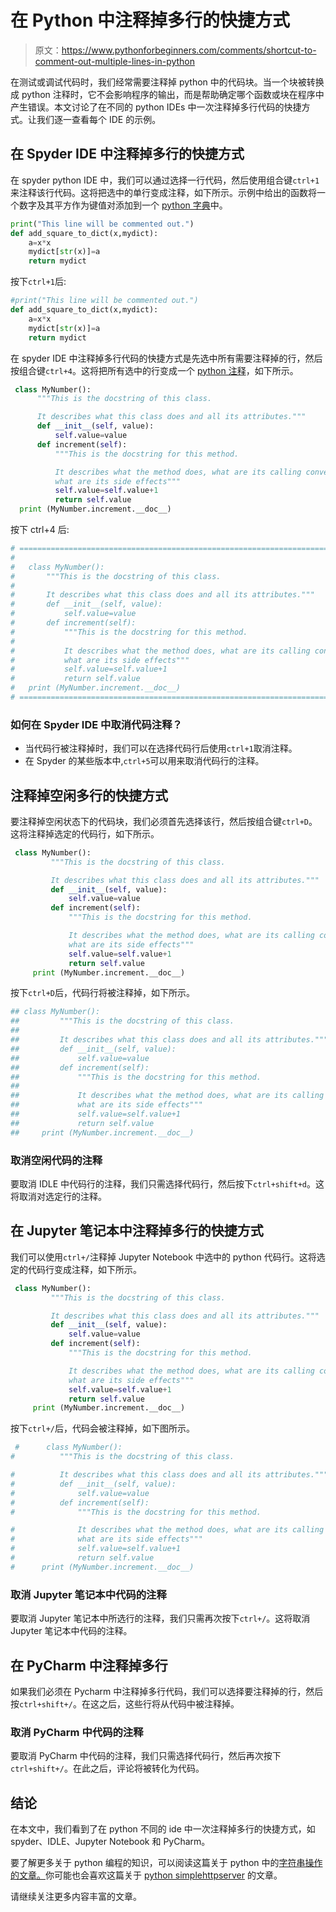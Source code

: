 # 在 Python 中注释掉多行的快捷方式

> 原文：<https://www.pythonforbeginners.com/comments/shortcut-to-comment-out-multiple-lines-in-python>

在测试或调试代码时，我们经常需要注释掉 python 中的代码块。当一个块被转换成 python 注释时，它不会影响程序的输出，而是帮助确定哪个函数或块在程序中产生错误。本文讨论了在不同的 python IDEs 中一次注释掉多行代码的快捷方式。让我们逐一查看每个 IDE 的示例。

## 在 Spyder IDE 中注释掉多行的快捷方式

在 spyder python IDE 中，我们可以通过选择一行代码，然后使用组合键`ctrl+1`来注释该行代码。这将把选中的单行变成注释，如下所示。示例中给出的函数将一个数字及其平方作为键值对添加到一个 [python 字典](https://www.pythonforbeginners.com/dictionary/how-to-use-dictionaries-in-python/)中。

```py
print("This line will be commented out.")
def add_square_to_dict(x,mydict):
    a=x*x
    mydict[str(x)]=a
    return mydict 
```

按下`ctrl+1`后:

```py
#print("This line will be commented out.")
def add_square_to_dict(x,mydict):
    a=x*x
    mydict[str(x)]=a
    return mydict 
```

在 spyder IDE 中注释掉多行代码的快捷方式是先选中所有需要注释掉的行，然后按组合键`ctrl+4`。这将把所有选中的行变成一个 [python 注释](https://www.pythonforbeginners.com/comments/comments-in-python)，如下所示。

```py
 class MyNumber():
      """This is the docstring of this class.

      It describes what this class does and all its attributes."""
      def __init__(self, value):
          self.value=value
      def increment(self):
          """This is the docstring for this method.

          It describes what the method does, what are its calling conventions and
          what are its side effects"""
          self.value=self.value+1
          return self.value
  print (MyNumber.increment.__doc__)
```

按下 ctrl+4 后:

```py
# =============================================================================
# 
#   class MyNumber():
#       """This is the docstring of this class.
#       
#       It describes what this class does and all its attributes."""
#       def __init__(self, value):
#           self.value=value
#       def increment(self):
#           """This is the docstring for this method.
#           
#           It describes what the method does, what are its calling conventions and
#           what are its side effects"""
#           self.value=self.value+1
#           return self.value
#   print (MyNumber.increment.__doc__)
# =============================================================================
```

### 如何在 Spyder IDE 中取消代码注释？

*   当代码行被注释掉时，我们可以在选择代码行后使用`ctrl+1`取消注释。
*   在 Spyder 的某些版本中,`ctrl+5`可以用来取消代码行的注释。

## 注释掉空闲多行的快捷方式

要注释掉空闲状态下的代码块，我们必须首先选择该行，然后按组合键`ctrl+D`。这将注释掉选定的代码行，如下所示。

```py
 class MyNumber():
         """This is the docstring of this class.

         It describes what this class does and all its attributes."""
         def __init__(self, value):
             self.value=value
         def increment(self):
             """This is the docstring for this method.

             It describes what the method does, what are its calling conventions and
             what are its side effects"""
             self.value=self.value+1
             return self.value
     print (MyNumber.increment.__doc__)
```

按下`ctrl+D`后，代码行将被注释掉，如下所示。

```py
## class MyNumber():
##         """This is the docstring of this class.
##         
##         It describes what this class does and all its attributes."""
##         def __init__(self, value):
##             self.value=value
##         def increment(self):
##             """This is the docstring for this method.
##             
##             It describes what the method does, what are its calling conventions and
##             what are its side effects"""
##             self.value=self.value+1
##             return self.value
##     print (MyNumber.increment.__doc__) 
```

### 取消空闲代码的注释

要取消 IDLE 中代码行的注释，我们只需选择代码行，然后按下`ctrl+shift+d`。这将取消对选定行的注释。

## 在 Jupyter 笔记本中注释掉多行的快捷方式

我们可以使用`ctrl+/`注释掉 Jupyter Notebook 中选中的 python 代码行。这将选定的代码行变成注释，如下所示。

```py
 class MyNumber():
         """This is the docstring of this class.

         It describes what this class does and all its attributes."""
         def __init__(self, value):
             self.value=value
         def increment(self):
             """This is the docstring for this method.

             It describes what the method does, what are its calling conventions and
             what are its side effects"""
             self.value=self.value+1
             return self.value
     print (MyNumber.increment.__doc__)
```

按下`ctrl+/`后，代码会被注释掉，如下图所示。

```py
 #      class MyNumber():
#          """This is the docstring of this class.

#          It describes what this class does and all its attributes."""
#          def __init__(self, value):
#              self.value=value
#          def increment(self):
#              """This is the docstring for this method.

#              It describes what the method does, what are its calling conventions and
#              what are its side effects"""
#              self.value=self.value+1
#              return self.value
#      print (MyNumber.increment.__doc__)
```

### 取消 Jupyter 笔记本中代码的注释

要取消 Jupyter 笔记本中所选行的注释，我们只需再次按下`ctrl+/`。这将取消 Jupyter 笔记本中代码的注释。

## 在 PyCharm 中注释掉多行

如果我们必须在 Pycharm 中注释掉多行代码，我们可以选择要注释掉的行，然后按`ctrl+shift+/`。在这之后，这些行将从代码中被注释掉。

### 取消 PyCharm 中代码的注释

要取消 PyCharm 中代码的注释，我们只需选择代码行，然后再次按下`ctrl+shift+/`。在此之后，评论将被转化为代码。

## 结论

在本文中，我们看到了在 python 不同的 ide 中一次注释掉多行的快捷方式，如 spyder、IDLE、Jupyter Notebook 和 PyCharm。

要了解更多关于 python 编程的知识，可以阅读这篇关于 python 中的[字符串操作的文章。](https://www.pythonforbeginners.com/basics/string-manipulation-in-python)你可能也会喜欢这篇关于 [python simplehttpserver](https://www.pythonforbeginners.com/modules-in-python/how-to-use-simplehttpserver) 的文章。

请继续关注更多内容丰富的文章。